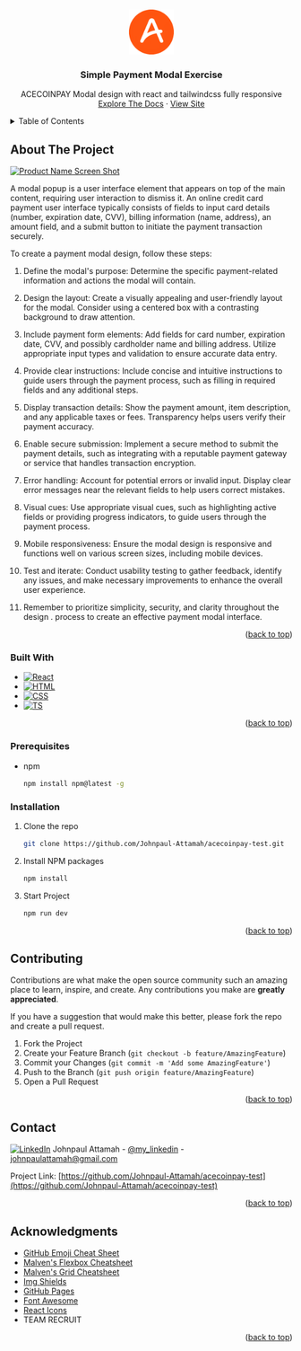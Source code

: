 <a name="readme-top"></a>

<!-- PROJECT LOGO -->
<br />
<div align="center">
  <a href="#">
    <img src="src/assets/source_repo/logo.png" alt="Logo" width="80" height="80">
  </a>

  <h3 align="center">Simple Payment Modal Exercise</h3>

  <p align="center">
    ACECOINPAY Modal design with react and tailwindcss fully responsive
    <br />
    <a href="https://github.com/Johnpaul-Attamah/acecoinpay-test#readme">Explore The Docs</a>
    ·
    <a href="https://acecoinpay-ui-test.netlify.app/">View Site</a>
  </p>
</div>



<!-- TABLE OF CONTENTS -->
<details>
  <summary>Table of Contents</summary>
  <ol>
    <li>
      <a href="#about-the-project">About The Project</a>
      <ul>
        <li><a href="#built-with">Built With</a></li>
      </ul>
    </li>
    <li>
      <a href="#getting-started">Getting Started</a>
      <ul>
        <li><a href="#prerequisites">Prerequisites</a></li>
        <li><a href="#installation">Installation</a></li>
      </ul>
    </li>
    <li><a href="#contributing">Contributing</a></li>
    <li><a href="#contact">Contact</a></li>
    <li><a href="#acknowledgments">Acknowledgments</a></li>
  </ol>
</details>



<!-- ABOUT THE PROJECT -->
## About The Project

[![Product Name Screen Shot][product-screenshot]](https://acecoinpay-ui-test.netlify.app/)

A modal popup is a user interface element that appears on top of the main content, requiring user interaction to dismiss it. An online credit card payment user interface typically consists of fields to input card details (number, expiration date, CVV), billing information (name, address), an amount field, and a submit button to initiate the payment transaction securely.

To create a payment modal design, follow these steps:

1. Define the modal's purpose: Determine the specific payment-related information and 
   actions the modal will contain.

2. Design the layout: Create a visually appealing and user-friendly layout for the 
   modal. Consider using a centered box with a contrasting background to draw attention.

3. Include payment form elements: Add fields for card number, expiration date, CVV, 
   and possibly cardholder name and billing address. Utilize appropriate input types and validation to ensure accurate data entry.

4. Provide clear instructions: Include concise and intuitive instructions to guide 
   users through the payment process, such as filling in required fields and any additional steps.

5. Display transaction details: Show the payment amount, item description, and any 
   applicable taxes or fees. Transparency helps users verify their payment accuracy.

6. Enable secure submission: Implement a secure method to submit the payment details, 
   such as integrating with a reputable payment gateway or service that handles transaction encryption.

7. Error handling: Account for potential errors or invalid input. Display clear error 
   messages near the relevant fields to help users correct mistakes.

8. Visual cues: Use appropriate visual cues, such as highlighting active fields or 
   providing progress indicators, to guide users through the payment process.

9. Mobile responsiveness: Ensure the modal design is responsive and functions well on 
   various screen sizes, including mobile devices.

10. Test and iterate: Conduct usability testing to gather feedback, identify any 
    issues, and make necessary improvements to enhance the overall user experience.

11. Remember to prioritize simplicity, security, and clarity throughout the design .
    process to create an effective payment modal interface.


<p align="right">(<a href="#readme-top">back to top</a>)</p>



### Built With

* [![React][React.js]][React-url]
* [![HTML][html-markup]][html-url]
* [![CSS][css-styles]][css-url]
* [![TS][typescript-ts]][typescript-url]

<p align="right">(<a href="#readme-top">back to top</a>)</p>

<!-- GETTING STARTED -->

### Prerequisites

* npm
  ```sh
  npm install npm@latest -g
  ```

### Installation

1. Clone the repo
   ```sh
   git clone https://github.com/Johnpaul-Attamah/acecoinpay-test.git
   ```
2. Install NPM packages
   ```sh
   npm install
   ```
3. Start Project
   ```sh
   npm run dev
   ```

<p align="right">(<a href="#readme-top">back to top</a>)</p>


<!-- CONTRIBUTING -->
## Contributing

Contributions are what make the open source community such an amazing place to learn, inspire, and create. Any contributions you make are **greatly appreciated**.

If you have a suggestion that would make this better, please fork the repo and create a pull request. 

1. Fork the Project
2. Create your Feature Branch (`git checkout -b feature/AmazingFeature`)
3. Commit your Changes (`git commit -m 'Add some AmazingFeature'`)
4. Push to the Branch (`git push origin feature/AmazingFeature`)
5. Open a Pull Request

<p align="right">(<a href="#readme-top">back to top</a>)</p>



<!-- CONTACT -->
## Contact

[![LinkedIn][linkedin-shield]][linkedin-url]
Johnpaul Attamah - [@my_linkedin](https://www.linkedin.com/in/johnpaul-attamah-4b265983/) - johnpaulattamah@gmail.com

Project Link: [https://github.com/Johnpaul-Attamah/acecoinpay-test](https://github.com/Johnpaul-Attamah/acecoinpay-test)

<p align="right">(<a href="#readme-top">back to top</a>)</p>



<!-- ACKNOWLEDGMENTS -->
## Acknowledgments

* [GitHub Emoji Cheat Sheet](https://www.webpagefx.com/tools/emoji-cheat-sheet)
* [Malven's Flexbox Cheatsheet](https://flexbox.malven.co/)
* [Malven's Grid Cheatsheet](https://grid.malven.co/)
* [Img Shields](https://shields.io)
* [GitHub Pages](https://pages.github.com)
* [Font Awesome](https://fontawesome.com)
* [React Icons](https://react-icons.github.io/react-icons/search)
* TEAM RECRUIT

<p align="right">(<a href="#readme-top">back to top</a>)</p>



<!-- MARKDOWN LINKS & IMAGES -->
[linkedin-shield]: https://img.shields.io/badge/-LinkedIn-black.svg?style=for-the-badge&logo=linkedin&colorB=555
[linkedin-url]: https://www.linkedin.com/in/johnpaul-attamah-4b265983/
[product-screenshot]: isrc/assets/source_repo/site.png
[React.js]: https://img.shields.io/badge/React-20232A?style=for-the-badge&logo=react&logoColor=61DAFB
[React-url]: https://reactjs.org/
[html-markup]: https://img.shields.io/badge/HTML-html5-orange
[html-url]: https://developer.mozilla.org/en-US/docs/Web/HTML
[css-styles]: https://img.shields.io/badge/style-tailiwindcss-blue
[css-url]: https://tailwindcss.com/
[typescript-ts]: https://img.shields.io/badge/javascript-Typescript-informational
[typescript-url]: https://www.typescriptlang.org/